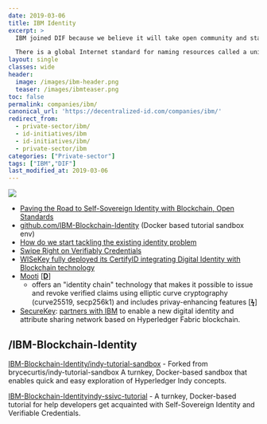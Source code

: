 ```yaml
---
date: 2019-03-06
title: IBM Identity
excerpt: >
  IBM joined DIF because we believe it will take open community and standards to achieve the vision of self-sovereign identity. For example, members of DIF are focused on the establishment of an open web platform standard within the W3C standards organization called Decentralized Identifier (DID). A DID will provide a standard global resource naming scheme for identity.

  There is a global Internet standard for naming resources called a uniform resource identifier or URI. When you type https://www.ibm.com into your browser, a URI ensures you always end up at IBM’s website.  Similarly, we need one standard to identify an individual, as well.
layout: single
classes: wide
header: 
  image: /images/ibm-header.png
  teaser: /images/ibmteaser.png
toc: false
permalink: companies/ibm/
canonical_url: 'https://decentralized-id.com/companies/ibm/'
redirect_from: 
  - private-sector/ibm/
  - id-initiatives/ibm
  - id-initiatives/ibm/
  - private-sector/ibm
categories: ["Private-sector"]
tags: ["IBM","DIF"]
last_modified_at: 2019-03-06
---
```


![](https://i.imgur.com/CvZI7R1.png)

* [Paving the Road to Self-Sovereign Identity with Blockchain, Open Standards](https://www.ibm.com/blogs/think/2017/10/self-sovereign-id-blockchain/)
* [github.com/IBM-Blockchain-Identity](https://github.com/IBM-Blockchain-Identity) (Docker based tutorial sandbox env)
* [How do we start tackling the existing identity problem](https://www.ibm.com/blogs/blockchain/2018/06/how-do-we-start-tackling-the-existing-identity-problem/)
* [Swipe Right on Verifiably Credentials](https://developer.ibm.com/code/2018/05/22/swipe-right-on-verifiable-credentials/)
* [WISeKey fully deployed its CertifyID integrating Digital Identity with Blockchain technology](https://globenewswire.com/news-release/2018/07/11/1535718/0/en/WISeKey-fully-deployed-its-CertifyID-integrating-Digital-Identity-with-Blockchain-technology.html)
* [Mooti](https://mooti.co/) [[**D**](https://docs.mooti.co/)]
   * offers an "identity chain" technology that makes it possible to issue and revoke verified claims using elliptic curve cryptography (curve25519, secp256k1) and includes privay-enhancing features [[**ϟ**](https://www.cio.com/article/3147358/it-industry/ibm-building-blockchain-ecosystem.html)]
* [SecureKey](http://securekey.com/): [partners with IBM](http://www-03.ibm.com/press/us/en/pressrelease/51841.wss) to enable a new digital identity and attribute sharing network based on Hyperledger Fabric blockchain.


## /IBM-Blockchain-Identity

[IBM-Blockchain-Identity/indy-tutorial-sandbox](https://github.com/IBM-Blockchain-Identity/indy-tutorial-sandbox) - Forked from brycecurtis/indy-tutorial-sandbox
A turnkey, Docker-based sandbox that enables quick and easy exploration of Hyperledger Indy concepts.

[IBM-Blockchain-Identityindy-ssivc-tutorial](https://github.com/IBM-Blockchain-Identity/indy-ssivc-tutorial) - A turnkey, Docker-based tutorial for help developers get acquainted with Self-Sovereign Identity and Verifiable Credentials.
